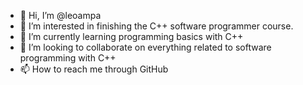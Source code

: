 - 👋 Hi, I’m @leoampa
- 👀 I’m interested in finishing the C++ software programmer course.
- 🌱 I’m currently learning programming basics with C++
- 💞️ I’m looking to collaborate on everything related to software programming with C++
- 📫 How to reach me through GitHub

<!---
leoampa/leoampa is a ✨ special ✨ repository because its `README.md` (this file) appears on your GitHub profile.
You can click the Preview link to take a look at your changes.
--->
